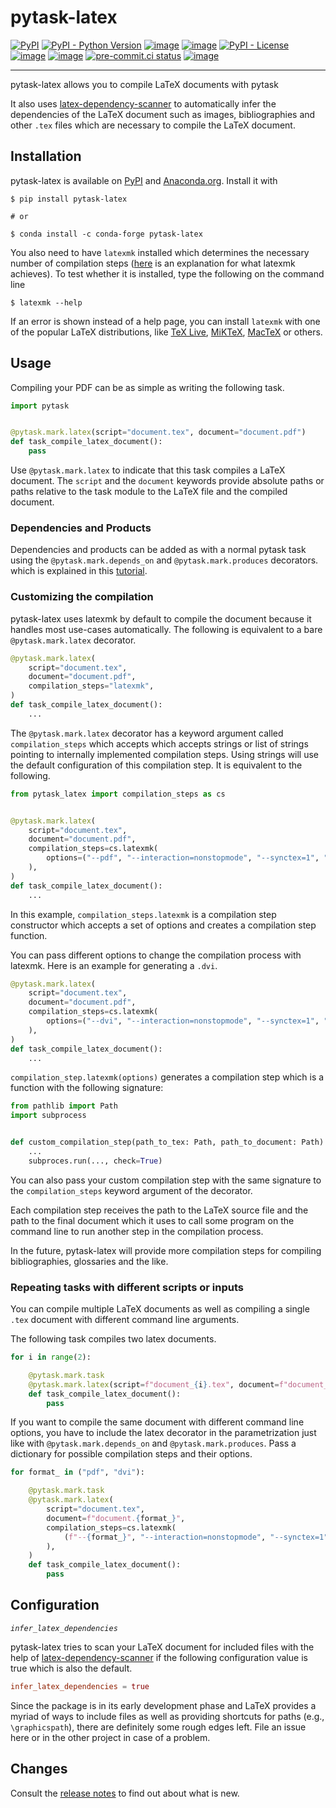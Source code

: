 # pytask-latex

[![PyPI](https://img.shields.io/pypi/v/pytask-latex?color=blue)](https://pypi.org/project/pytask-latex)
[![PyPI - Python Version](https://img.shields.io/pypi/pyversions/pytask-latex)](https://pypi.org/project/pytask-latex)
[![image](https://img.shields.io/conda/vn/conda-forge/pytask-latex.svg)](https://anaconda.org/conda-forge/pytask-latex)
[![image](https://img.shields.io/conda/pn/conda-forge/pytask-latex.svg)](https://anaconda.org/conda-forge/pytask-latex)
[![PyPI - License](https://img.shields.io/pypi/l/pytask-latex)](https://pypi.org/project/pytask-latex)
[![image](https://img.shields.io/github/workflow/status/pytask-dev/pytask-latex/main/main)](https://github.com/pytask-dev/pytask-latex/actions?query=branch%3Amain)
[![image](https://codecov.io/gh/pytask-dev/pytask-latex/branch/main/graph/badge.svg)](https://codecov.io/gh/pytask-dev/pytask-latex)
[![pre-commit.ci status](https://results.pre-commit.ci/badge/github/pytask-dev/pytask-latex/main.svg)](https://results.pre-commit.ci/latest/github/pytask-dev/pytask-latex/main)
[![image](https://img.shields.io/badge/code%20style-black-000000.svg)](https://github.com/psf/black)

______________________________________________________________________

pytask-latex allows you to compile LaTeX documents with pytask

It also uses
[latex-dependency-scanner](https://github.com/pytask-dev/latex-dependency-scanner) to
automatically infer the dependencies of the LaTeX document such as images,
bibliographies and other `.tex` files which are necessary to compile the LaTeX document.

## Installation

pytask-latex is available on [PyPI](https://pypi.org/project/pytask-latex) and
[Anaconda.org](https://anaconda.org/conda-forge/pytask-latex). Install it with

```console
$ pip install pytask-latex

# or

$ conda install -c conda-forge pytask-latex
```

You also need to have `latexmk` installed which determines the necessary number of
compilation steps ([here](https://tex.stackexchange.com/a/249243/194826) is an
explanation for what latexmk achieves). To test whether it is installed, type the
following on the command line

```console
$ latexmk --help
```

If an error is shown instead of a help page, you can install `latexmk` with one of the
popular LaTeX distributions, like [TeX Live](https://www.tug.org/texlive/),
[MiKTeX](https://miktex.org/), [MacTeX](http://www.tug.org/mactex/) or others.

## Usage

Compiling your PDF can be as simple as writing the following task.

```python
import pytask


@pytask.mark.latex(script="document.tex", document="document.pdf")
def task_compile_latex_document():
    pass
```

Use `@pytask.mark.latex` to indicate that this task compiles a LaTeX document. The
`script` and the `document` keywords provide absolute paths or paths relative to the
task module to the LaTeX file and the compiled document.

### Dependencies and Products

Dependencies and products can be added as with a normal pytask task using the
`@pytask.mark.depends_on` and `@pytask.mark.produces` decorators. which is explained in
this
[tutorial](https://pytask-dev.readthedocs.io/en/stable/tutorials/defining_dependencies_products.html).

### Customizing the compilation

pytask-latex uses latexmk by default to compile the document because it handles most
use-cases automatically. The following is equivalent to a bare `@pytask.mark.latex`
decorator.

```python
@pytask.mark.latex(
    script="document.tex",
    document="document.pdf",
    compilation_steps="latexmk",
)
def task_compile_latex_document():
    ...
```

The `@pytask.mark.latex` decorator has a keyword argument called `compilation_steps`
which accepts which accepts strings or list of strings pointing to internally
implemented compilation steps. Using strings will use the default configuration of this
compilation step. It is equivalent to the following.

```python
from pytask_latex import compilation_steps as cs


@pytask.mark.latex(
    script="document.tex",
    document="document.pdf",
    compilation_steps=cs.latexmk(
        options=("--pdf", "--interaction=nonstopmode", "--synctex=1", "--cd")
    ),
)
def task_compile_latex_document():
    ...
```

In this example, `compilation_steps.latexmk` is a compilation step constructor which
accepts a set of options and creates a compilation step function.

You can pass different options to change the compilation process with latexmk. Here is
an example for generating a `.dvi`.

```python
@pytask.mark.latex(
    script="document.tex",
    document="document.pdf",
    compilation_steps=cs.latexmk(
        options=("--dvi", "--interaction=nonstopmode", "--synctex=1", "--cd")
    ),
)
def task_compile_latex_document():
    ...
```

`compilation_step.latexmk(options)` generates a compilation step which is a function
with the following signature:

```python
from pathlib import Path
import subprocess


def custom_compilation_step(path_to_tex: Path, path_to_document: Path) -> None:
    ...
    subproces.run(..., check=True)
```

You can also pass your custom compilation step with the same signature to the
`compilation_steps` keyword argument of the decorator.

Each compilation step receives the path to the LaTeX source file and the path to the
final document which it uses to call some program on the command line to run another
step in the compilation process.

In the future, pytask-latex will provide more compilation steps for compiling
bibliographies, glossaries and the like.

### Repeating tasks with different scripts or inputs

You can compile multiple LaTeX documents as well as compiling a single `.tex` document
with different command line arguments.

The following task compiles two latex documents.

```python
for i in range(2):

    @pytask.mark.task
    @pytask.mark.latex(script=f"document_{i}.tex", document=f"document_{i}.pdf")
    def task_compile_latex_document():
        pass
```

If you want to compile the same document with different command line options, you have
to include the latex decorator in the parametrization just like with
`@pytask.mark.depends_on` and `@pytask.mark.produces`. Pass a dictionary for possible
compilation steps and their options.

```python
for format_ in ("pdf", "dvi"):

    @pytask.mark.task
    @pytask.mark.latex(
        script="document.tex",
        document=f"document.{format_}",
        compilation_steps=cs.latexmk(
            (f"--{format_}", "--interaction=nonstopmode", "--synctex=1", "--cd")
        ),
    )
    def task_compile_latex_document():
        pass
```

## Configuration

*`infer_latex_dependencies`*

pytask-latex tries to scan your LaTeX document for included files with the help of
[latex-dependency-scanner](https://github.com/pytask-dev/latex-dependency-scanner) if
the following configuration value is true which is also the default.

```toml
infer_latex_dependencies = true
```

Since the package is in its early development phase and LaTeX provides a myriad of ways
to include files as well as providing shortcuts for paths (e.g., `\graphicspath`), there
are definitely some rough edges left. File an issue here or in the other project in case
of a problem.

## Changes

Consult the [release notes](CHANGES.md) to find out about what is new.
